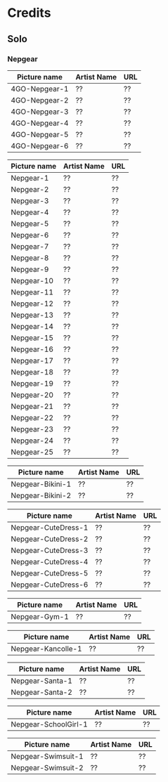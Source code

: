 # Credits

## Solo

### Nepgear

Picture name | Artist Name | URL
-- | -- | --
4GO-Nepgear-1 | ?? | ??
4GO-Nepgear-2 | ?? | ??
4GO-Nepgear-3 | ?? | ??
4GO-Nepgear-4 | ?? | ??
4GO-Nepgear-5 | ?? | ??
4GO-Nepgear-6 | ?? | ??

Picture name | Artist Name | URL
-- | -- | --
Nepgear-1 | ?? | ??
Nepgear-2 | ?? | ??
Nepgear-3 | ?? | ??
Nepgear-4 | ?? | ??
Nepgear-5 | ?? | ??
Nepgear-6 | ?? | ??
Nepgear-7 | ?? | ??
Nepgear-8 | ?? | ??
Nepgear-9 | ?? | ??
Nepgear-10 | ?? | ??
Nepgear-11 | ?? | ??
Nepgear-12 | ?? | ??
Nepgear-13 | ?? | ??
Nepgear-14 | ?? | ??
Nepgear-15 | ?? | ??
Nepgear-16 | ?? | ??
Nepgear-17 | ?? | ??
Nepgear-18 | ?? | ??
Nepgear-19 | ?? | ??
Nepgear-20 | ?? | ??
Nepgear-21 | ?? | ??
Nepgear-22 | ?? | ??
Nepgear-23 | ?? | ??
Nepgear-24 | ?? | ??
Nepgear-25 | ?? | ??

Picture name | Artist Name | URL
-- | -- | --
Nepgear-Bikini-1 | ?? | ??
Nepgear-Bikini-2 | ?? | ??

Picture name | Artist Name | URL
-- | -- | --
Nepgear-CuteDress-1 | ?? | ??
Nepgear-CuteDress-2 | ?? | ??
Nepgear-CuteDress-3 | ?? | ??
Nepgear-CuteDress-4 | ?? | ??
Nepgear-CuteDress-5 | ?? | ??
Nepgear-CuteDress-6 | ?? | ??

Picture name | Artist Name | URL
-- | -- | --
Nepgear-Gym-1 | ?? | ??

Picture name | Artist Name | URL
-- | -- | --
Nepgear-Kancolle-1 | ?? | ??

Picture name | Artist Name | URL
-- | -- | --
Nepgear-Santa-1 | ?? | ??
Nepgear-Santa-2 | ?? | ??

Picture name | Artist Name | URL
-- | -- | --
Nepgear-SchoolGirl-1 | ?? | ??

Picture name | Artist Name | URL
-- | -- | --
Nepgear-Swimsuit-1 | ?? | ??
Nepgear-Swimsuit-2 | ?? | ??